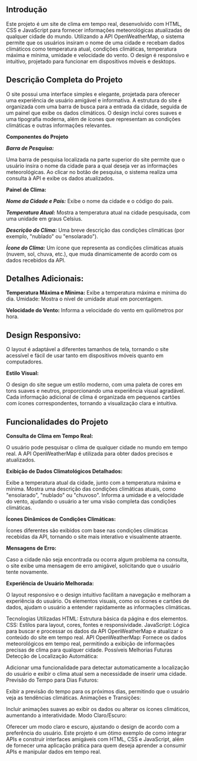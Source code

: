 ## Introdução ##

Este projeto é um site de clima em tempo real, desenvolvido com HTML, CSS e JavaScript para fornecer informações meteorológicas atualizadas de qualquer cidade do mundo. Utilizando a API OpenWeatherMap, o sistema permite que os usuários insiram o nome de uma cidade e recebam dados climáticos como temperatura atual, condições climáticas, temperatura máxima e mínima, umidade e velocidade do vento. O design é responsivo e intuitivo, projetado para funcionar em dispositivos móveis e desktops.

## Descrição Completa do Projeto ##
O site possui uma interface simples e elegante, projetada para oferecer uma experiência de usuário amigável e informativa. A estrutura do site é organizada com uma barra de busca para a entrada da cidade, seguida de um painel que exibe os dados climáticos. O design inclui cores suaves e uma tipografia moderna, além de ícones que representam as condições climáticas e outras informações relevantes.

**Componentes do Projeto**

***Barra de Pesquisa:***

Uma barra de pesquisa localizada na parte superior do site permite que o usuário insira o nome da cidade para a qual deseja ver as informações meteorológicas.
Ao clicar no botão de pesquisa, o sistema realiza uma consulta à API e exibe os dados atualizados.

**Painel de Clima:**

***Nome da Cidade e País:*** Exibe o nome da cidade e o código do país.

***Temperatura Atual:*** Mostra a temperatura atual na cidade pesquisada, com uma unidade em graus Celsius.

***Descrição do Clima:*** Uma breve descrição das condições climáticas (por exemplo, "nublado" ou "ensolarado").

***Ícone do Clima:*** Um ícone que representa as condições climáticas atuais (nuvem, sol, chuva, etc.), que muda dinamicamente de acordo com os dados recebidos da API.

## Detalhes Adicionais: ##

**Temperatura Máxima e Mínima:** Exibe a temperatura máxima e mínima do dia.
Umidade: Mostra o nível de umidade atual em porcentagem.

**Velocidade do Vento:** Informa a velocidade do vento em quilômetros por hora.

## Design Responsivo: ##

O layout é adaptável a diferentes tamanhos de tela, tornando o site acessível e fácil de usar tanto em dispositivos móveis quanto em computadores.

**Estilo Visual:**

O design do site segue um estilo moderno, com uma paleta de cores em tons suaves e neutros, proporcionando uma experiência visual agradável.
Cada informação adicional de clima é organizada em pequenos cartões com ícones correspondentes, tornando a visualização clara e intuitiva.

## Funcionalidades do Projeto ##

**Consulta de Clima em Tempo Real:**

O usuário pode pesquisar o clima de qualquer cidade no mundo em tempo real.
A API OpenWeatherMap é utilizada para obter dados precisos e atualizados.

**Exibição de Dados Climatológicos Detalhados:**

Exibe a temperatura atual da cidade, junto com a temperatura máxima e mínima.
Mostra uma descrição das condições climáticas atuais, como "ensolarado", "nublado" ou "chuvoso".
Informa a umidade e a velocidade do vento, ajudando o usuário a ter uma visão completa das condições climáticas.

**Ícones Dinâmicos de Condições Climáticas:**

Ícones diferentes são exibidos com base nas condições climáticas recebidas da API, tornando o site mais interativo e visualmente atraente.

**Mensagens de Erro:**

Caso a cidade não seja encontrada ou ocorra algum problema na consulta, o site exibe uma mensagem de erro amigável, solicitando que o usuário tente novamente.

**Experiência de Usuário Melhorada:**

O layout responsivo e o design intuitivo facilitam a navegação e melhoram a experiência do usuário.
Os elementos visuais, como os ícones e cartões de dados, ajudam o usuário a entender rapidamente as informações climáticas.

Tecnologias Utilizadas
HTML: Estrutura básica da página e dos elementos.
CSS: Estilos para layout, cores, fontes e responsividade.
JavaScript: Lógica para buscar e processar os dados da API OpenWeatherMap e atualizar o conteúdo do site em tempo real.
API OpenWeatherMap: Fornece os dados meteorológicos em tempo real, permitindo a exibição de informações precisas de clima para qualquer cidade.
Possíveis Melhorias Futuras
Detecção de Localização Automática:

Adicionar uma funcionalidade para detectar automaticamente a localização do usuário e exibir o clima atual sem a necessidade de inserir uma cidade.
Previsão do Tempo para Dias Futuros:

Exibir a previsão do tempo para os próximos dias, permitindo que o usuário veja as tendências climáticas.
Animações e Transições:

Incluir animações suaves ao exibir os dados ou alterar os ícones climáticos, aumentando a interatividade.
Modo Claro/Escuro:

Oferecer um modo claro e escuro, ajustando o design de acordo com a preferência do usuário.
Este projeto é um ótimo exemplo de como integrar APIs e construir interfaces amigáveis com HTML, CSS e JavaScript, além de fornecer uma aplicação prática para quem deseja aprender a consumir APIs e manipular dados em tempo real.











